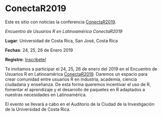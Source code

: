 # ConectaR2019

Este es sitio con noticias la conferencia [ConectaR2019](https://noticias.conectar2019.org). 

*Encuentro de Usuarios R en Latinoamérica ConectaR2019*

**Lugar**: Universidad de Costa Rica, San José, Costa Rica

**Fechas**: 24, 25, 26 de Enero 2019

**Registro**: [Inscribete!](http://eepurl.com/djC69r)

Te invitamos a participar el 24, 25, 26 de enero del 2019 en el Encuentro de Usuarios R en Latinoamérica [ConectaR2019](https://www.conectar2019.org). Daremos un espacio para crear comunidad entre usuarios R en industria, academia, ciencia ciudadana y enseñanza. De esta forma queremos incentivar el uso de R, fomentar el aprendizaje y el desarrollo de paquetes en R adaptados a nuestras necesidades en Latinoamérica.

El evento se llevará a cabo en el Auditorio de la Ciudad de la Investigación de la Universidad de Costa Rica.
